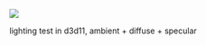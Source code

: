 
![](https://github.com/massitommi/test/groovy.gif)

lighting test in d3d11, ambient + diffuse + specular
